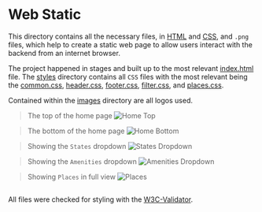 # Web Static

This directory contains all the necessary files, in [HTML](https://html.spec.whatwg.org/)
and [CSS](https://www.w3.org/Style/CSS/Overview.en.html), and `.png` files,
which help to create a static web page to allow users interact with the backend
from an internet browser.

The project happened in stages and built up to the most relevant [index.html](https://github.com/chee-zaram/AirBnB_clone/blob/main/web_static/8-index.html) file.
The [styles](https://github.com/chee-zaram/AirBnB_clone/tree/main/web_static/styles) directory contains all `CSS` files with the most relevant being the
[common.css](https://github.com/chee-zaram/AirBnB_clone/blob/main/web_static/styles/4-common.css), [header.css](https://github.com/chee-zaram/AirBnB_clone/blob/main/web_static/styles/3-header.css), [footer.css](https://github.com/chee-zaram/AirBnB_clone/blob/main/web_static/styles/3-footer.css), [filter.css](https://github.com/chee-zaram/AirBnB_clone/blob/main/web_static/styles/6-filters.css), and [places.css](https://github.com/chee-zaram/AirBnB_clone/blob/main/web_static/styles/8-places.css).

Contained within the [images](https://github.com/chee-zaram/AirBnB_clone/tree/main/web_static/images) directory are all logos used.

> The top of the home page
> ![Home Top](https://imgur.com/KHHVvU6.png)

> The bottom of the home page
> ![Home Bottom](https://imgur.com/oLCF4ym.png)

> Showing the `States` dropdown
> ![States Dropdown](https://imgur.com/BOGlpgC.png)

> Showing the `Amenities` dropdown
> ![Amenities Dropdown](https://imgur.com/jPsFOYc.png)

> Showing `Places` in full view
> ![Places](https://imgur.com/1InwvES.png)

<!---->
<!-- > The top of the home page -->
<!-- > ![Home Top](https://imgur.com/LyrlQ8d.png) -->
<!---->
<!-- > The bottom of the home page -->
<!-- > ![Home Bottom](https://imgur.com/dQKc5eI.png) -->
<!---->
<!-- > Showing the `States` dropdown -->
<!-- > ![States Dropdown](https://imgur.com/lj3vacB.png) -->
<!---->
<!-- > Showing the `Amenities` dropdown -->
<!-- > ![Amenities Dropdown](https://imgur.com/QAG8w0T.png) -->

## <!---->

All files were checked for styling with the [W3C-Validator](https://github.com/holbertonschool/W3C-Validator).
